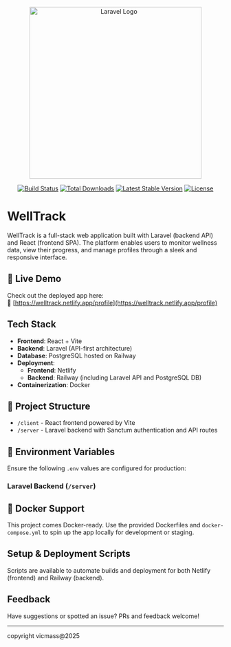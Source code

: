 <p align="center"><a href="https://laravel.com" target="_blank"><img src="https://raw.githubusercontent.com/laravel/art/master/logo-lockup/5%20SVG/2%20CMYK/1%20Full%20Color/laravel-logolockup-cmyk-red.svg" width="400" alt="Laravel Logo"></a></p>

<p align="center">
<a href="https://github.com/laravel/framework/actions"><img src="https://github.com/laravel/framework/workflows/tests/badge.svg" alt="Build Status"></a>
<a href="https://packagist.org/packages/laravel/framework"><img src="https://img.shields.io/packagist/dt/laravel/framework" alt="Total Downloads"></a>
<a href="https://packagist.org/packages/laravel/framework"><img src="https://img.shields.io/packagist/v/laravel/framework" alt="Latest Stable Version"></a>
<a href="https://packagist.org/packages/laravel/framework"><img src="https://img.shields.io/packagist/l/laravel/framework" alt="License"></a>
</p>

# WellTrack

WellTrack is a full-stack web application built with Laravel (backend API) and React (frontend SPA). The platform enables users to monitor wellness data, view their progress, and manage profiles through a sleek and responsive interface.

## 🚀 Live Demo

Check out the deployed app here:  
🔗 [https://welltrack.netlify.app/profile](https://welltrack.netlify.app/profile)

##  Tech Stack

- **Frontend**: React + Vite
- **Backend**: Laravel (API-first architecture)
- **Database**: PostgreSQL hosted on Railway
- **Deployment**:
  - **Frontend**: Netlify
  - **Backend**: Railway (including Laravel API and PostgreSQL DB)
- **Containerization**: Docker

## 📁 Project Structure

- `/client` - React frontend powered by Vite  
- `/server` - Laravel backend with Sanctum authentication and API routes

## 🔧 Environment Variables

Ensure the following `.env` values are configured for production:

### Laravel Backend (`/server`)




## 🐳 Docker Support

This project comes Docker-ready. Use the provided Dockerfiles and `docker-compose.yml` to spin up the app locally for development or staging.

##  Setup & Deployment Scripts

Scripts are available to automate builds and deployment for both Netlify (frontend) and Railway (backend).

## Feedback

Have suggestions or spotted an issue? PRs and feedback welcome!

---

copyright vicmass@2025

